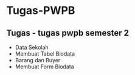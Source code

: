 # Tugas-PWPB
## Tugas - tugas pwpb semester 2
- Data Sekolah
- Membuat Tabel Biodata
- Barang dan Buyer
- Membuat Form Biodata
